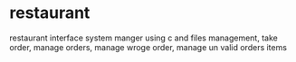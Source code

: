 # restaurant
restaurant interface system manger using c and files management, take order, manage orders, manage wroge order, manage un valid orders items
